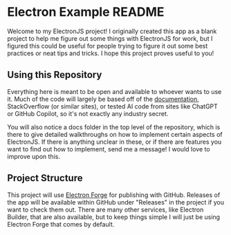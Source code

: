 # Electron Example README
Welcome to my ElectronJS project! I originally created this app as a blank project to help me figure out some things with ElectronJS for work, but I figured this could be useful for people trying to figure it out some best practices or neat tips and tricks. I hope this project proves useful to you!

## Using this Repository
Everything here is meant to be open and available to whoever wants to use it. Much of the code will largely be based off of the [documentation](https://www.electronjs.org/docs/latest), StackOverflow (or similar sites), or tested AI code from sites like ChatGPT or GitHub Copilot, so it's not exactly any industry secret.

You will also notice a docs folder in the top level of the repository, which is there to give detailed walkthroughs on how to implement certain aspects of ElectronJS. If there is anything unclear in these, or if there are features you want to find out how to implement, send me a message! I would love to improve upon this.

## Project Structure
This project will use [Electron Forge](https://www.electronforge.io) for publishing with GitHub. Releases of the app will be available within GitHub under "Releases" in the project if you want to check them out. There are many other services, like Electron Builder, that are also available, but to keep things simple I will just be using Electron Forge that comes by default.